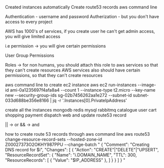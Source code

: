 Created instances automatically
Create route53 records
aws command line

Authentication - username and password
Autherization - but you don't have access to every project

AWS has 1000's of services, if you create user he can't get admin access, you will give limited access

i.e permission -> you will give certain permissions

User 
Group
Permissions

Roles -> for non humans, you should attach this role to aws services so that they can't create resources
AWS services also should have certain permissions, so that they can't create resources


aws command line to create ec2 instance
aws ec2 run-instances --image-id ami-0a1235697f4afa8a4 --count 1 --instance-type t2.micro --key-name new --security-group-ids sg-02b7456262aa1e272 --subnet-id subnet-033d688be356e8166 | jq -r '.Instances[0].PrivateIpAddress'

create all the instances mongodb redis mysql rabbitmq catalogue user cart shopping payment dispatch web and update route53 record

|| -> or
&& -> and

how to create route 53 records through aws command line
aws route53 change-resource-record-sets --hosted-zone-id Z00027373O2OKHY987PPU --change-batch "
{
  "Comment": "Creating DNS record for $i",
  "Changes": [
    {
      "Action": "CREATE"|"DELETE"|"UPSERT",
      "ResourceRecordSet": {
        "Name": "$i.$DOMAIN_NAME",
        "TTL": 300,
        "ResourceRecords": [
          {
            "Value": "$IP_ADDRESS"
          },
        ]
      }
    }
  ]
}
"
